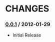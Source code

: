 CHANGES
=======

### [0.0.1](https://github.com/migrs/rack-session-sequel/tree/v0.0.1) / 2012-01-29

  * Initial Release
